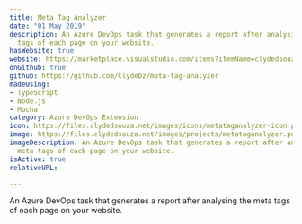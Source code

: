 ```yaml
---
title: Meta Tag Analyzer
date: "01 May 2019"
description: An Azure DevOps task that generates a report after analysing the meta
  tags of each page on your website.
hasWebsite: true
website: https://marketplace.visualstudio.com/items?itemName=clydedsouza.meta-tag-analyzer
onGithub: true
github: https://github.com/ClydeDz/meta-tag-analyzer
madeUsing:
- TypeScript
- Node.js
- Mocha
category: Azure DevOps Extension
icon: https://files.clydedsouza.net/images/icons/metataganalyzer-icon.png
image: https://files.clydedsouza.net/images/projects/metataganalyzer.png
imageDescription: An Azure DevOps task that generates a report after analysing the
  meta tags of each page on your website.
isActive: true
relativeURL: 

---
```

 
An Azure DevOps task that generates a report after analysing the meta tags of each page on your website.

